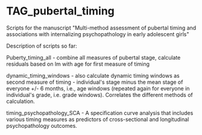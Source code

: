 # TAG_pubertal_timing
Scripts for the manuscript "Multi-method assessment of pubertal timing and associations with internalizing psychopathology in early adolescent girls"

Description of scripts so far:

Puberty_timing_all - combine all measures of pubertal stage, calculate residuals based on lm with age for first measure of timing

dynamic_timing_windows - also calculate dynamic timing windows as second measure of timing - individual's stage minus the mean stage of everyone +/- 6 months, i.e., age windows (repeated again for everyone in individual's grade, i.e. grade windows). Correlates the different methods of calculation.

timing_psychopathology_SCA - A specification curve analysis that includes various timing measures as predictors of cross-sectional and longitudinal psychopathology outcomes.
